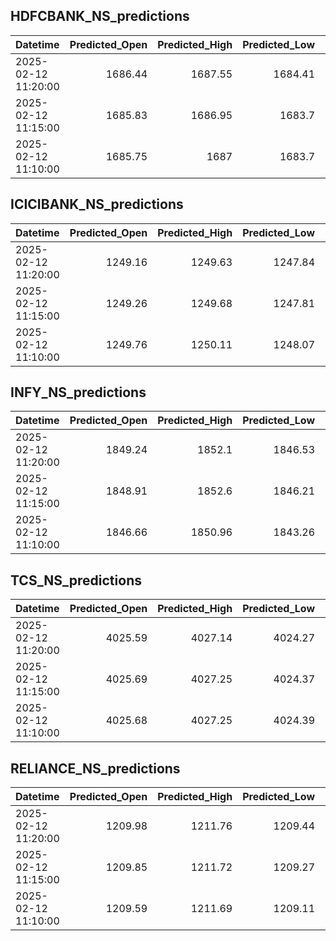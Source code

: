 ## HDFCBANK_NS_predictions
| Datetime            |   Predicted_Open |   Predicted_High |   Predicted_Low |   Predicted_Close |   Predicted_Volume |
|:--------------------|-----------------:|-----------------:|----------------:|------------------:|-------------------:|
| 2025-02-12 11:20:00 |          1686.44 |          1687.55 |         1684.41 |           1686.94 |            99611.7 |
| 2025-02-12 11:15:00 |          1685.83 |          1686.95 |         1683.7  |           1686.37 |           108432   |
| 2025-02-12 11:10:00 |          1685.75 |          1687    |         1683.7  |           1686.29 |           122530   |

## ICICIBANK_NS_predictions
| Datetime            |   Predicted_Open |   Predicted_High |   Predicted_Low |   Predicted_Close |   Predicted_Volume |
|:--------------------|-----------------:|-----------------:|----------------:|------------------:|-------------------:|
| 2025-02-12 11:20:00 |          1249.16 |          1249.63 |         1247.84 |           1249.17 |            78853   |
| 2025-02-12 11:15:00 |          1249.26 |          1249.68 |         1247.81 |           1249.23 |            89646.6 |
| 2025-02-12 11:10:00 |          1249.76 |          1250.11 |         1248.07 |           1249.56 |           111414   |

## INFY_NS_predictions
| Datetime            |   Predicted_Open |   Predicted_High |   Predicted_Low |   Predicted_Close |   Predicted_Volume |
|:--------------------|-----------------:|-----------------:|----------------:|------------------:|-------------------:|
| 2025-02-12 11:20:00 |          1849.24 |          1852.1  |         1846.53 |           1846.2  |            80259.3 |
| 2025-02-12 11:15:00 |          1848.91 |          1852.6  |         1846.21 |           1846.33 |           109112   |
| 2025-02-12 11:10:00 |          1846.66 |          1850.96 |         1843.26 |           1844.7  |           171524   |

## TCS_NS_predictions
| Datetime            |   Predicted_Open |   Predicted_High |   Predicted_Low |   Predicted_Close |   Predicted_Volume |
|:--------------------|-----------------:|-----------------:|----------------:|------------------:|-------------------:|
| 2025-02-12 11:20:00 |          4025.59 |          4027.14 |         4024.27 |           4029.04 |            31252.6 |
| 2025-02-12 11:15:00 |          4025.69 |          4027.25 |         4024.37 |           4029.1  |            31024.4 |
| 2025-02-12 11:10:00 |          4025.68 |          4027.25 |         4024.39 |           4029.15 |            31301.9 |

## RELIANCE_NS_predictions
| Datetime            |   Predicted_Open |   Predicted_High |   Predicted_Low |   Predicted_Close |   Predicted_Volume |
|:--------------------|-----------------:|-----------------:|----------------:|------------------:|-------------------:|
| 2025-02-12 11:20:00 |          1209.98 |          1211.76 |         1209.44 |           1210.09 |            98257.5 |
| 2025-02-12 11:15:00 |          1209.85 |          1211.72 |         1209.27 |           1209.99 |           100680   |
| 2025-02-12 11:10:00 |          1209.59 |          1211.69 |         1209.11 |           1209.75 |           101378   |

